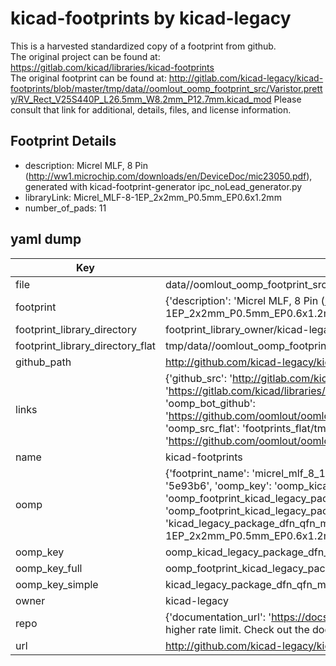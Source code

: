 # kicad-footprints by kicad-legacy  
This is a harvested standardized copy of a footprint from github.  
The original project can be found at:  
https://gitlab.com/kicad/libraries/kicad-footprints  
The original footprint can be found at:
http://gitlab.com/kicad-legacy/kicad-footprints/blob/master/tmp/data//oomlout_oomp_footprint_src/Varistor.pretty/RV_Rect_V25S440P_L26.5mm_W8.2mm_P12.7mm.kicad_mod
Please consult that link for additional, details, files, and license information.  
## Footprint Details
* description: Micrel  MLF, 8 Pin (http://ww1.microchip.com/downloads/en/DeviceDoc/mic23050.pdf), generated with kicad-footprint-generator ipc_noLead_generator.py  
* libraryLink: Micrel_MLF-8-1EP_2x2mm_P0.5mm_EP0.6x1.2mm  
* number_of_pads: 11  
## yaml dump  
| Key | Value |  
| --- | --- |  
| file | data//oomlout_oomp_footprint_src/kicad-footprints/Package_DFN_QFN.pretty/Micrel_MLF-8-1EP_2x2mm_P0.5mm_EP0.6x1.2mm.kicad_mod |  
| footprint | {'description': 'Micrel  MLF, 8 Pin (http://ww1.microchip.com/downloads/en/DeviceDoc/mic23050.pdf), generated with kicad-footprint-generator ipc_noLead_generator.py', 'libraryLink': 'Micrel_MLF-8-1EP_2x2mm_P0.5mm_EP0.6x1.2mm', 'number_of_pads': 11} |  
| footprint_library_directory | footprint_library_owner/kicad-legacy_kicad-footprints |  
| footprint_library_directory_flat | tmp/data//oomlout_oomp_footprint_src/footprints_flat/kicad_legacy_package_dfn_qfn_micrel_mlf_8_1ep_2x2mm_p0_5mm_ep0_6x1_2mm/working |  
| github_path | http://github.com/kicad-legacy/kicad-footprints/blob/master/tmp/data//oomlout_oomp_footprint_src/Package_DFN_QFN.pretty/Micrel_MLF-8-1EP_2x2mm_P0.5mm_EP0.6x1.2mm.kicad_mod |  
| links | {'github_src': 'http://gitlab.com/kicad-legacy/kicad-footprints/blob/master/tmp/data//oomlout_oomp_footprint_src/Varistor.pretty/RV_Rect_V25S440P_L26.5mm_W8.2mm_P12.7mm.kicad_mod', 'github_src_repo': 'https://gitlab.com/kicad/libraries/kicad-footprints', 'oomp_bot': 'tmp/data//oomlout_oomp_footprint_src/footprints/kicad_legacy_package_dfn_qfn_micrel_mlf_8_1ep_2x2mm_p0_5mm_ep0_6x1_2mm/working', 'oomp_bot_github': 'https://github.com/oomlout/oomlout_oomp_footprint_bot/tree/main/tmp/data//oomlout_oomp_footprint_src/footprints/kicad_legacy_package_dfn_qfn_micrel_mlf_8_1ep_2x2mm_p0_5mm_ep0_6x1_2mm/working', 'oomp_src_flat': 'footprints_flat/tmp/data//oomlout_oomp_footprint_src/footprints_flat/kicad_legacy_package_dfn_qfn_micrel_mlf_8_1ep_2x2mm_p0_5mm_ep0_6x1_2mm/working', 'oomp_src_flat_github': 'https://github.com/oomlout/oomlout_oomp_footprint_src/tree/main/tmp/data//oomlout_oomp_footprint_src/footprints_flat/kicad_legacy_package_dfn_qfn_micrel_mlf_8_1ep_2x2mm_p0_5mm_ep0_6x1_2mm/working'} |  
| name | kicad-footprints |  
| oomp | {'footprint_name': 'micrel_mlf_8_1ep_2x2mm_p0_5mm_ep0_6x1_2mm', 'library_name': 'package_dfn_qfn', 'md5': '5e93b607e897679237b32ce5c0b5c76c', 'md5_10': '5e93b607e8', 'md5_5': '5e93b', 'md5_6': '5e93b6', 'oomp_key': 'oomp_kicad_legacy_package_dfn_qfn_micrel_mlf_8_1ep_2x2mm_p0_5mm_ep0_6x1_2mm', 'oomp_key_extra': 'oomp_footprint_kicad_legacy_package_dfn_qfn_micrel_mlf_8_1ep_2x2mm_p0_5mm_ep0_6x1_2mm', 'oomp_key_full': 'oomp_footprint_kicad_legacy_package_dfn_qfn_micrel_mlf_8_1ep_2x2mm_p0_5mm_ep0_6x1_2mm_5e93b6', 'oomp_key_simple': 'kicad_legacy_package_dfn_qfn_micrel_mlf_8_1ep_2x2mm_p0_5mm_ep0_6x1_2mm', 'original_filename': 'data//oomlout_oomp_footprint_src/kicad-footprints/Package_DFN_QFN.pretty/Micrel_MLF-8-1EP_2x2mm_P0.5mm_EP0.6x1.2mm.kicad_mod', 'owner_name': 'kicad_legacy'} |  
| oomp_key | oomp_kicad_legacy_package_dfn_qfn_micrel_mlf_8_1ep_2x2mm_p0_5mm_ep0_6x1_2mm |  
| oomp_key_full | oomp_footprint_kicad_legacy_package_dfn_qfn_micrel_mlf_8_1ep_2x2mm_p0_5mm_ep0_6x1_2mm |  
| oomp_key_simple | kicad_legacy_package_dfn_qfn_micrel_mlf_8_1ep_2x2mm_p0_5mm_ep0_6x1_2mm |  
| owner | kicad-legacy |  
| repo | {'documentation_url': 'https://docs.github.com/rest/overview/resources-in-the-rest-api#rate-limiting', 'message': "API rate limit exceeded for 84.66.142.224. (But here's the good news: Authenticated requests get a higher rate limit. Check out the documentation for more details.)"} |  
| url | http://github.com/kicad-legacy/kicad-footprints |  

